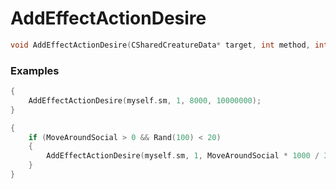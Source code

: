 # AddEffectActionDesire

```cpp - C++
void AddEffectActionDesire(CSharedCreatureData* target, int method, int time, float value);
```

### Examples
```cpp - C++
{
	AddEffectActionDesire(myself.sm, 1, 8000, 10000000);
}
```

```cpp - C++
{
	if (MoveAroundSocial > 0 && Rand(100) < 20)
	{
		AddEffectActionDesire(myself.sm, 1, MoveAroundSocial * 1000 / 30, 50);
	}
}
```
